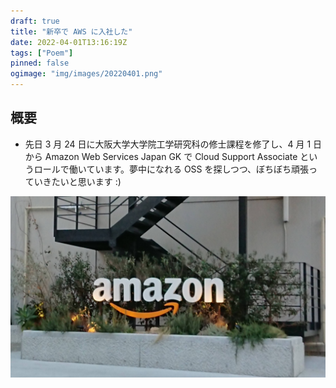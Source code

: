 ```yaml
---
draft: true
title: "新卒で AWS に入社した"
date: 2022-04-01T13:16:19Z
tags: ["Poem"]
pinned: false
ogimage: "img/images/20220401.png"
---
```


## 概要

- 先日 3 月 24 日に大阪大学大学院工学研究科の修士課程を修了し、4 月 1 日から Amazon Web Services Japan GK で Cloud Support Associate というロールで働いています。夢中になれる OSS を探しつつ、ぼちぼち頑張っていきたいと思います :)

![media/office.jpg](media/office.jpg)
